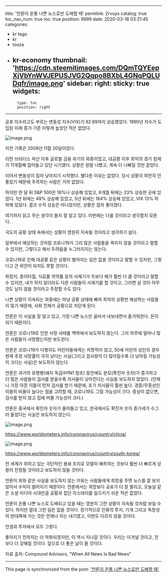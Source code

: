 
---
title: '언론이 온통 나쁜 뉴스로만 도배할 때'
permlink: 2rvuyx
catalog: true
toc_nav_num: true
toc: true
position: 9999
date: 2020-03-18 03:21:45
categories:
- kr
tags:
- kr
- tooza
- kr-economy
thumbnail: 'https://cdn.steemitimages.com/DQmTQYEepXjVbYnWVJEPUSJVG2Qqpo8BXbL4GNqPQLUDqfr/image.png'
sidebar:
    right:
        sticky: true
widgets:
    -
        type: toc
        position: right
---


공포 지수라고도 부르는 변동성 지수(VIX)가 82.69까지 상승했었다. 1990년 지수가 도입된 이래 종가 기준 이렇게 높았던 적은 없었다.



![image.png](https://cdn.steemitimages.com/DQmTQYEepXjVbYnWVJEPUSJVG2Qqpo8BXbL4GNqPQLUDqfr/image.png)



이전 기록은 2008년 11월 20일이었다.


리먼 브라더스 파산 이후 글로벌 금융 위기의 와중이었고, 대공황 이후 최악의 경기 침체가 11개월째 접어들고 있던 시기였다. 상황은 정말 나빴고, 계속 더 나빠질 것만 같았다.


이어서 변동성이 점차 낮아지기 시작했다. 별다른 이유는 없었다. 당시 상황이 여전히 안 좋았기 때문에 주목하는 사람은 거의 없었다.


하지만 한 달 뒤 S&P 500은 16%나 상승해 있었고, 6개월 뒤에는 23% 상승한 곳에 있었다. 1년 뒤에는 49% 상승해 있었고, 5년 뒤에는 164% 상승해 있었고, VIX 13% 하락해 있었다. 결코 수직 상승은 아니었지만, 상황은 점차 좋아졌다.


여기까지 읽고 무슨 생각이 들지 잘 알고 있다. 이번에는 다를 것이라고 생각할지 모른다.


극도의 공황 상태 속에서는 상황이 영원히 지속될 것이라고 생각하기 쉽다.


일부에서 예상하는 것처럼 코로나19가 그리 많은 사람들을 죽이지 않을 것이라고 말할 수 있지만, 그렇다고 해서 두려움을 누그러지지는 않는다.


코로나19로 인해 대공황 같은 상황이 벌어지는 일은 없을 것이라고 말할 수 있지만, 그렇다고 큰 위안이 되지도 못할 것이다.


화장지, 종이타월, 식료품 의약품 등의 사재기가 득보다 해가 훨씬 더 클 것이라고 말할 수 있지만, 내가 하지 않더라도 다른 사람들이 사재기를 할 것이고, 그러면 살 것이 아무것도 남지 않을 것이라고 주장할 수도 있다.


나쁜 상황이 지속되는 와중에는 마냥 공황 상태에 빠져 최악의 상황만 예상하는 사람들이 많기 때문에, 사회 전체가 공황으로 치닫게 된다.


언론은 이 사실을 잘 알고 있고, 가장 나쁜 뉴스만 골라서 내보내면서 즐거워한다. 돈이 되기 때문이다.


언론은 코로나19로 인한 사망 사태를 맥락에서 보도하지 않는다. 그저 하루에 얼마나 많은 사람들이 사망했는지만 보도한다.


언론은 코로나19가 다행히도 어린이들에게는 치명적이 않고, 50세 미만의 성인의 경우 현재 추정 사망률이 극히 낮다는 사실(그리고 검사량이 더 많아질수록 더 낮아질 가능성이 크다는 사실)은 보도하지 않는다.


언론은 과거의 유행병(돼지 독감/H1N1 참조) 동안에도 분모(확진자 숫자)가 증가하고 더 많은 사람들이 검사를 받을수록 치사율이 낮아진다는 사실을 보도하지 않았다. (언제나 가장 아픈 이들이 먼저 검사를 받기 때문에, 초기 치사율이 훨씬 높다. 경증/무증상인 이들의 비율이 높다는 점을 고려할 때, 코로나19도 그럴 가능성이 크다. 증상이 없으면, 검사를 받지 않고 집에 머물 가능성이 크다.)


언론은 중국에서 확진자 숫자가 줄어들고 있고, 한국에서도 확진자 숫자 증가세가 수그러 들었다는 사실은 보도하지 않는다.



![image.png](https://cdn.steemitimages.com/DQmencBp21UBy4hrPdkR2gzTw7vNP94SYfJ4LxxjJPe9rqA/image.png)


https://www.worldometers.info/coronavirus/country/china/



![image.png](https://cdn.steemitimages.com/DQmW8bWLDJYHFV9b8QcKsUEk5aSH3sYTbJENsQiMTSyPoJy/image.png)

https://www.worldometers.info/coronavirus/country/south-korea/


전 세계가 취하고 있는 극단적인 봉쇄 조치로 모델이 예측하는 것보다 훨씬 더 빠르게 상황이 진정될 것이라고 보도하지 않을 것이다.


언론이 위와 같은 사실을 보도하지 않는 이유는 사람들에게 희망을 주면 뉴스를 잘 보지 않아서 수익이 떨어지기 때문이다. 언론에서는 희망보다 공포가 더 잘 팔리고, 오늘날 같은 소셜 미디어 시대만큼 공황과 집단 히스테리를 일으키기 쉬운 적은 없었다.


언론이 온통 나쁜 뉴스로 도배되고 있을 때는 영원히 그런 상황이 지속될 것처럼 보일 수 있다. 하지만 절대 그런 일은 없을 것이다. 장기적으로 인류의 투지, 기개 그리고 독창성의 반대쪽에 거는 것은 언제나 지는 내기였고, 이번도 다르지 않을 것이다.


인생과 투자에서 모두 그렇다.


좋아지기 전까지는 더 악화되겠지만, 이 역시 지나갈 것이다. 우리는 이겨낼 것이고, 전보다 더 강해질 것이다. 앞으로 더 좋은 날이 올 것이다.


자료 출처: Compound Advisors, "When All News Is Bad News"

- - -

This page is synchronized from the post: ['언론이 온통 나쁜 뉴스로만 도배할 때'](https://steemit.com/@pius.pius/2rvuyx)
